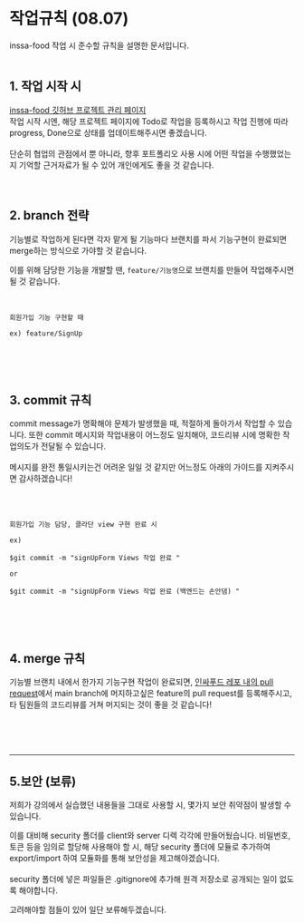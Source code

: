 # 작업규칙 (08.07)
inssa-food 작업 시 준수할 규칙을 설명한 문서입니다.
<br><br>

## 1. 작업 시작 시
[inssa-food 깃허브 프로젝트 관리 페이지](https://github.com/orgs/inSSA-food-repository/projects/1)<br>
작업 시작 시엔, 해당 프로젝트 페이지에 Todo로 작업을 등록하시고 작업 진행에 따라 progress, Done으로 상태를 업데이트해주시면 좋겠습니다.<br><br>
 단순히 협업의 관점에서 뿐 아니라, 향후 포트폴리오 사용 시에 어떤 작업을 수행했었는지 기억할 근거자료가 될 수 있어 개인에게도 좋을 것 같습니다.
<br><br><br>

## 2. branch 전략
기능별로 작업하게 된다면 각자 맡게 될 기능마다 브랜치를 파서 기능구현이 완료되면 merge하는 방식으로 가야할 것 같습니다. 

이를 위해 담당한 기능을 개발할 땐, `feature/기능명`으로 브랜치를 만들어 작업해주시면 될 것 같습니다.

<br>

```
회원가입 기능 구현할 때 

ex) feature/SignUp 
```

<br><br><br>

## 3. commit 규칙
commit message가 명확해야 문제가 발생했을 때, 적절하게 돌아가서 작업할 수 있습니다. 또한 commit 메시지와 작업내용이 어느정도 일치해야, 코드리뷰 시에 명확한 작업의도가 전달될 수 있습니다.<br><br>
메시지를 완전 통일시키는건 어려운 일일 것 같지만 어느정도 아래의 가이드를 지켜주시면 감사하겠습니다!

<br><br>
```
회원가입 기능 담당, 클라단 view 구현 완료 시

ex)

$git commit -m "signUpForm Views 작업 완료 "

or

$git commit -m "signUpForm Views 작업 완료 (백엔드는 손안댐) "

```

<br><br>
<br>

## 4. merge 규칙
기능별 브랜치 내에서 한가지 기능구현 작업이 완료되면,
[인싸푸드 레포 내의 pull request](https://github.com/inSSA-food-repository/inssa-food-client/pulls)에서 main branch에 머지하고싶은 feature의 pull request를 등록해주시고, 타 팀원들의 코드리뷰를 거쳐 머지되는 것이 좋을 것 같습니다!

<br><br><br>

---

## 5.보안 (보류)
저희가 강의에서 실습했던 내용들을 그대로 사용할 시, 몇가지 보안 취약점이 발생할 수 있습니다.

이를 대비해 security 폴더를 client와 server 디렉 각각에 만들어뒀습니다. 비밀번호, 토큰 등을 임의로 할당해 사용해야 할 시, 해당 security 폴더에 모듈로 추가하여 export/import 하여 모듈화를 통해 보안성을 제고해야겠습니다.<br><br>
 security 폴더에 넣은 파일들은 .gitignore에 추가해 원격 저장소로 공개되는 일이 없도록 해야합니다.

고려해야할 점들이 있어 일단 보류해두겠습니다.